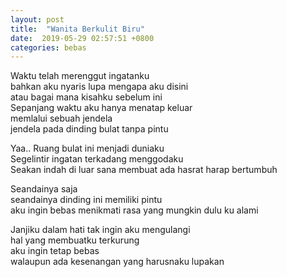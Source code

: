 ```yaml
---
layout: post
title:  "Wanita Berkulit Biru"
date:  2019-05-29 02:57:51 +0800
categories: bebas
---
```

Waktu telah merenggut ingatanku  
bahkan aku nyaris lupa mengapa aku disini  
atau bagai mana kisahku sebelum ini  
Sepanjang waktu aku hanya menatap keluar  
memlalui sebuah jendela  
jendela pada dinding bulat tanpa pintu  

Yaa.. Ruang bulat ini menjadi duniaku  
Segelintir ingatan terkadang menggodaku  
Seakan indah di luar sana membuat ada hasrat harap bertumbuh  

Seandainya saja  
seandainya dinding ini memiliki pintu  
aku ingin bebas menikmati rasa yang mungkin dulu ku alami  

Janjiku dalam hati tak ingin aku mengulangi  
hal yang membuatku terkurung  
aku ingin tetap bebas  
walaupun ada kesenangan yang harusnaku lupakan  

